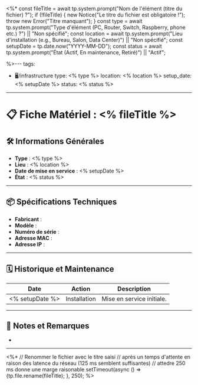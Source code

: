 <%*
const fileTitle = await tp.system.prompt("Nom de l'élément (titre du fichier) ?");
if (!fileTitle) {
    new Notice("Le titre du fichier est obligatoire !");
    throw new Error("Titre manquant");
}
const type = await tp.system.prompt("Type d'élément (PC, Router, Switch, Raspberry, phone etc.) ?") || "Non spécifié";
const location = await tp.system.prompt("Lieu d'installation (e.g., Bureau, Salon, Data Center)") || "Non spécifié";
const setupDate = tp.date.now("YYYY-MM-DD");
const status = await tp.system.prompt("État (Actif, En maintenance, Retiré)") || "Actif";

%>---
tags:
  - 🖥️/infrastructure
type: <% type %>
location: <% location %>
setup_date: <% setupDate %>
status: <% status %>
---

# 📋 Fiche Matériel : <% fileTitle %>

## 🛠️ Informations Générales
- **Type** : <% type %>
- **Lieu** : <% location %>
- **Date de mise en service** : <% setupDate %>
- **État** : <% status %>

---

## 📦 Spécifications Techniques
- **Fabricant** : 
- **Modèle** : 
- **Numéro de série** : 
- **Adresse MAC** : 
- **Adresse IP** :

---

## 🗓️ Historique et Maintenance
| Date       | Action                     | Description                        |
|------------|----------------------------|------------------------------------|
| <% setupDate %> | Installation               | Mise en service initiale.        |

---

## 📑 Notes et Remarques
- 

---

<%*
// Renommer le fichier avec le titre saisi 
// après un temps d'attente en raison des latence du réseau (125 ms semblent suffisantes)
// attedre 250 ms donne une marge raisonable 
setTimeout(async () => {tp.file.rename(fileTitle); }, 250); 
%>